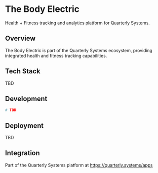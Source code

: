# The Body Electric

Health + Fitness tracking and analytics platform for Quarterly Systems.

## Overview

The Body Electric is part of the Quarterly Systems ecosystem, providing integrated health and fitness tracking capabilities.

## Tech Stack

TBD

## Development

```bash
# TBD
```

## Deployment

TBD

## Integration

Part of the Quarterly Systems platform at https://quarterly.systems/apps
